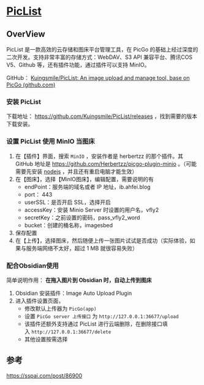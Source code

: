 # [PicList](https://github.com/Kuingsmile/PicList)
## OverView
PicList 是一款高效的云存储和图床平台管理工具，在 PicGo 的基础上经过深度的二次开发。支持非常丰富的存储方式：WebDAV、S3 API 兼容平台、腾讯COS V5、Github 等，还有插件功能，通过插件可以支持 MinIO。

GitHub： [Kuingsmile/PicList: An image upload and manage tool, base on PicGo (github.com)](https://sspai.com/link?target=https%3A%2F%2Fgithub.com%2FKuingsmile%2FPicList)

### 安装 PicList

下载地址： https://github.com/Kuingsmile/PicList/releases ，找到需要的版本下载安装。

### 设置 PicList 使用 MinIO 当图床

1. 在【插件】界面，搜索 `MinIO` ，安装作者是 herbertzz 的那个插件。其 GitHub 地址是 https://github.com/Herbertzz/picgo-plugin-minio 。（可能需要先安装 [nodejs](https://sspai.com/link?target=https%3A%2F%2Fnodejs.org%2Fen%2F) ，并且还有重启电脑才能生效）
2. 在【图床】，选择【MinIO图床】，编辑配置，需要说明的有
    - endPoint：服务端的域名或者 IP 地址，ib.ahfei.blog
    - port： 443
    - userSSL：是否开启 SSL，选择开启
    - accessKey：安装 Minio Server 时设置的用户名，vfly2
    - secretKey：之前设置的密码，pass_vfly2_word
    - bucket：创建的桶名称，imagesbed
3. 保存配置
4. 在【上传】，选择图床，然后随便上传一张图片试试是否成功（实际体验，如果与服务端网络不太好，超过 1 MB 就很容易失败）

### 配合Obsidian使用

简单说明作用： **在拖入图片到 Obsidian 时，自动上传到图床**

1. Obsidian 安装插件：Image Auto Upload Plugin
2. 进入插件设置页面，
    - 修改默认上传器为 `PicGo(app)`
    - 设置 `PicGo server 上传接口` 为 `http://127.0.0.1:36677/upload`
    - 该插件还额外支持通过 PicList 进行云端删除，在删除接口填入 `http://127.0.0.1:36677/delete`
    - 其他设置按需选择

## 参考
https://sspai.com/post/86900